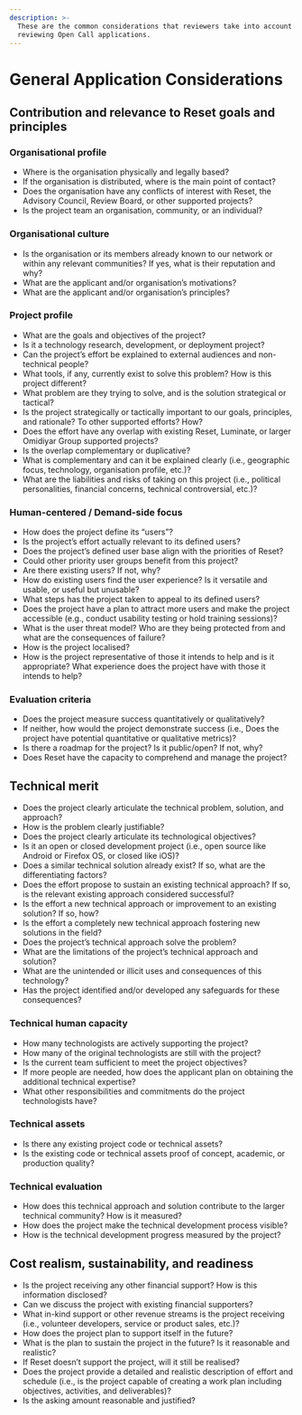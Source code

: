 ```yaml
---
description: >-
  These are the common considerations that reviewers take into account when
  reviewing Open Call applications.
---
```


# General Application Considerations

## Contribution and relevance to Reset goals and principles

### Organisational profile

* Where is the organisation physically and legally based?
* If the organisation is distributed, where is the main point of contact?
* Does the organisation have any conflicts of interest with Reset, the Advisory Council, Review Board, or other supported projects?
* Is the project team an organisation, community, or an individual?

### Organisational culture

* Is the organisation or its members already known to our network or within any relevant communities? If yes, what is their reputation and why?
* What are the applicant and/or organisation’s motivations?
* What are the applicant and/or organisation’s principles?

### Project profile

* What are the goals and objectives of the project?
* Is it a technology research, development, or deployment project?
* Can the project’s effort be explained to external audiences and non-technical people?
* What tools, if any, currently exist to solve this problem? How is this project different?
* What problem are they trying to solve, and is the solution strategical or tactical?
* Is the project strategically or tactically important to our goals, principles, and rationale? To other supported efforts? How?
* Does the effort have any overlap with existing Reset, Luminate, or larger Omidiyar Group supported projects?
* Is the overlap complementary or duplicative?
* What is complementary and can it be explained clearly \(i.e., geographic focus, technology, organisation profile, etc.\)?
* What are the liabilities and risks of taking on this project \(i.e., political personalities, financial concerns, technical controversial, etc.\)? 

### Human-centered / Demand-side focus

* How does the project define its “users”?
* Is the project’s effort actually relevant to its defined users?
* Does the project’s defined user base align with the priorities of Reset?
* Could other priority user groups benefit from this project?
* Are there existing users? If not, why?
* How do existing users find the user experience? Is it versatile and usable, or useful but unusable?
* What steps has the project taken to appeal to its defined users?
* Does the project have a plan to attract more users and make the project accessible \(e.g., conduct usability testing or hold training sessions\)? 
* What is the user threat model? Who are they being protected from and what are the consequences of failure?
* How is the project localised?
* How is the project representative of those it intends to help and is it appropriate? What experience does the project have with those it intends to help?

### Evaluation criteria

* Does the project measure success quantitatively or qualitatively?
* If neither, how would the project demonstrate success \(i.e., Does the project have potential quantitative or qualitative metrics\)?
* Is there a roadmap for the project? Is it public/open? If not, why?
* Does Reset have the capacity to comprehend and manage the project?

## Technical merit

* Does the project clearly articulate the technical problem, solution, and approach?
* How is the problem clearly justifiable?
* Does the project clearly articulate its technological objectives?
* Is it an open or closed development project \(i.e., open source like Android or Firefox OS, or closed like iOS\)? 
* Does a similar technical solution already exist? If so, what are the differentiating factors?
* Does the effort propose to sustain an existing technical approach? If so, is the relevant existing approach considered successful?
* Is the effort a new technical approach or improvement to an existing solution? If so, how?
* Is the effort a completely new technical approach fostering new solutions in the field?
* Does the project’s technical approach solve the problem?
* What are the limitations of the project’s technical approach and solution?
* What are the unintended or illicit uses and consequences of this technology?
* Has the project identified and/or developed any safeguards for these consequences?

### Technical human capacity 

* How many technologists are actively supporting the project?
* How many of the original technologists are still with the project?
* Is the current team sufficient to meet the project objectives?
* If more people are needed, how does the applicant plan on obtaining the additional technical expertise?
* What other responsibilities and commitments do the project technologists have?

### Technical assets 

* Is there any existing project code or technical assets?
* Is the existing code or technical assets proof of concept, academic, or production quality?

### Technical evaluation

* How does this technical approach and solution contribute to the larger technical community? How is it measured?
* How does the project make the technical development process visible?
* How is the technical development progress measured by the project?

## Cost realism, sustainability, and readiness

* Is the project receiving any other financial support? How is this information disclosed?
* Can we discuss the project with existing financial supporters?
* What in-kind support or other revenue streams is the project receiving \(i.e., volunteer developers, service or product sales, etc.\)? 
* How does the project plan to support itself in the future?
* What is the plan to sustain the project in the future? Is it reasonable and realistic?
* If Reset doesn’t support the project, will it still be realised?
* Does the project provide a detailed and realistic description of effort and schedule \(i.e., is the project capable of creating a work plan including objectives, activities, and deliverables\)?
* Is the asking amount reasonable and justified?

